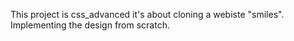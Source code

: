 This project is css_advanced
it's about cloning a webiste "smiles".
Implementing the design from scratch.
